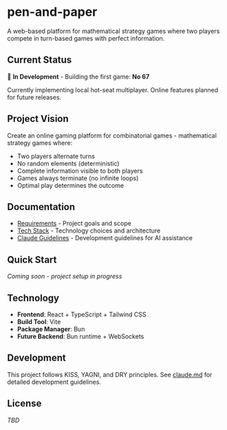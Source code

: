 # pen-and-paper

A web-based platform for mathematical strategy games where two players compete in turn-based games with perfect information.

## Current Status

🚧 **In Development** - Building the first game: **No 67**

Currently implementing local hot-seat multiplayer. Online features planned for future releases.

## Project Vision

Create an online gaming platform for combinatorial games - mathematical strategy games where:
- Two players alternate turns
- No random elements (deterministic)
- Complete information visible to both players
- Games always terminate (no infinite loops)
- Optimal play determines the outcome

## Documentation

- [Requirements](docs/requirements.md) - Project goals and scope
- [Tech Stack](docs/tech-stack.md) - Technology choices and architecture
- [Claude Guidelines](claude.md) - Development guidelines for AI assistance

## Quick Start

_Coming soon - project setup in progress_

## Technology

- **Frontend**: React + TypeScript + Tailwind CSS
- **Build Tool**: Vite
- **Package Manager**: Bun
- **Future Backend**: Bun runtime + WebSockets

## Development

This project follows KISS, YAGNI, and DRY principles. See [claude.md](claude.md) for detailed development guidelines.

## License

_TBD_
